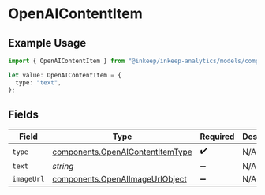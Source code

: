 # OpenAIContentItem

## Example Usage

```typescript
import { OpenAIContentItem } from "@inkeep/inkeep-analytics/models/components";

let value: OpenAIContentItem = {
  type: "text",
};
```

## Fields

| Field                                                                                | Type                                                                                 | Required                                                                             | Description                                                                          |
| ------------------------------------------------------------------------------------ | ------------------------------------------------------------------------------------ | ------------------------------------------------------------------------------------ | ------------------------------------------------------------------------------------ |
| `type`                                                                               | [components.OpenAIContentItemType](../../models/components/openaicontentitemtype.md) | :heavy_check_mark:                                                                   | N/A                                                                                  |
| `text`                                                                               | *string*                                                                             | :heavy_minus_sign:                                                                   | N/A                                                                                  |
| `imageUrl`                                                                           | [components.OpenAIImageUrlObject](../../models/components/openaiimageurlobject.md)   | :heavy_minus_sign:                                                                   | N/A                                                                                  |